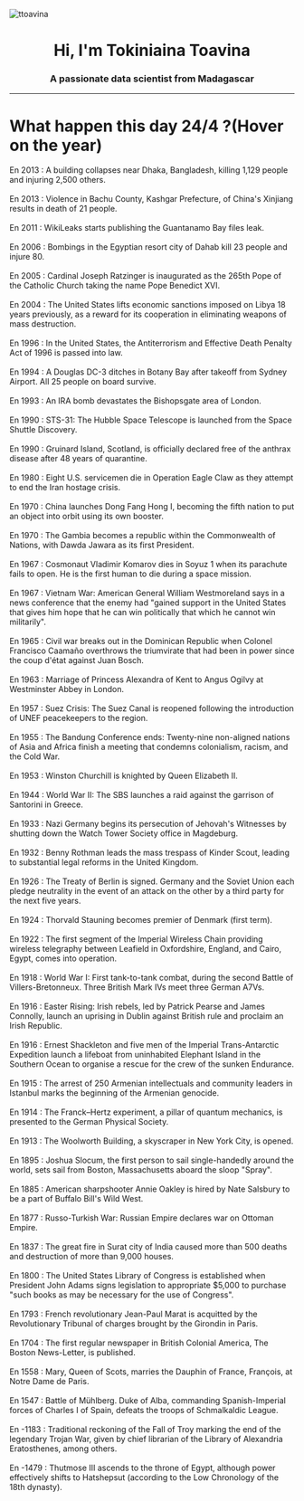 
<p align="left"> <img src="https://komarev.com/ghpvc/?username=ttoavina&label=Profile%20views&color=0e75b6&style=flat" alt="ttoavina" /> </p>
<h1 align="center">Hi, I'm Tokiniaina Toavina</h1>
<h3 align="center">A passionate data scientist from Madagascar</h3>
    
<hr/>
<h1> What happen this day 24/4 ?(Hover on the year)</h1>

En 2013 : A building collapses near Dhaka, Bangladesh, killing 1,129 people and injuring 2,500 others.
<br/><br/>
En 2013 : Violence in Bachu County, Kashgar Prefecture, of China's Xinjiang results in death of 21 people.
<br/><br/>
En 2011 : WikiLeaks starts  publishing the Guantanamo Bay files leak.
<br/><br/>
En 2006 : Bombings in the Egyptian resort city of Dahab kill 23 people and injure 80.
<br/><br/>
En 2005 : Cardinal Joseph Ratzinger is inaugurated as the 265th Pope of the Catholic Church taking the name Pope Benedict XVI.
<br/><br/>
En 2004 : The United States lifts economic sanctions imposed on Libya 18 years previously, as a reward for its cooperation in eliminating weapons of mass destruction.
<br/><br/>
En 1996 : In the United States, the Antiterrorism and Effective Death Penalty Act of 1996 is passed into law.
<br/><br/>
En 1994 : A Douglas DC-3 ditches in Botany Bay after takeoff from Sydney Airport. All 25 people on board survive.
<br/><br/>
En 1993 : An IRA bomb devastates the Bishopsgate area of London.
<br/><br/>
En 1990 : STS-31: The Hubble Space Telescope is launched from the Space Shuttle Discovery.
<br/><br/>
En 1990 : Gruinard Island, Scotland, is officially declared free of the anthrax disease after 48 years of quarantine.
<br/><br/>
En 1980 : Eight U.S. servicemen die in Operation Eagle Claw as they attempt to end the Iran hostage crisis.
<br/><br/>
En 1970 : China launches Dong Fang Hong I, becoming the fifth nation to put an object into orbit using its own booster.
<br/><br/>
En 1970 : The Gambia becomes a republic within the Commonwealth of Nations, with Dawda Jawara as its first President.
<br/><br/>
En 1967 : Cosmonaut Vladimir Komarov dies in Soyuz 1 when its parachute fails to open. He is the first human to die during a space mission.
<br/><br/>
En 1967 : Vietnam War: American General William Westmoreland says in a news conference that the enemy had "gained support in the United States that gives him hope that he can win politically that which he cannot win militarily".
<br/><br/>
En 1965 : Civil war breaks out in the Dominican Republic when Colonel Francisco Caamaño overthrows the triumvirate that had been in power since the coup d'état against Juan Bosch.
<br/><br/>
En 1963 : Marriage of Princess Alexandra of Kent to Angus Ogilvy at Westminster Abbey in London.
<br/><br/>
En 1957 : Suez Crisis: The Suez Canal is reopened following the introduction of UNEF peacekeepers to the region.
<br/><br/>
En 1955 : The Bandung Conference ends: Twenty-nine non-aligned nations of Asia and Africa finish a meeting that condemns colonialism, racism, and the Cold War.
<br/><br/>
En 1953 : Winston Churchill is knighted by Queen Elizabeth II.
<br/><br/>
En 1944 : World War II: The SBS launches a raid against the garrison of Santorini in Greece.
<br/><br/>
En 1933 : Nazi Germany begins its persecution of Jehovah's Witnesses by shutting down the Watch Tower Society office in Magdeburg.
<br/><br/>
En 1932 : Benny Rothman leads the mass trespass of Kinder Scout, leading to substantial legal reforms in the United Kingdom.
<br/><br/>
En 1926 : The Treaty of Berlin is signed. Germany and the Soviet Union each pledge neutrality in the event of an attack on the other by a third party for the next five years.
<br/><br/>
En 1924 : Thorvald Stauning becomes premier of Denmark (first term).
<br/><br/>
En 1922 : The first segment of the Imperial Wireless Chain providing wireless telegraphy between Leafield in Oxfordshire, England, and Cairo, Egypt, comes into operation.
<br/><br/>
En 1918 : World War I: First tank-to-tank combat, during the second Battle of Villers-Bretonneux. Three British Mark IVs meet three German A7Vs.
<br/><br/>
En 1916 : Easter Rising: Irish rebels, led by Patrick Pearse and James Connolly, launch an uprising in Dublin against British rule and proclaim an Irish Republic.
<br/><br/>
En 1916 : Ernest Shackleton and five men of the Imperial Trans-Antarctic Expedition launch a lifeboat from uninhabited Elephant Island in the Southern Ocean to organise a rescue for the crew of the sunken Endurance.
<br/><br/>
En 1915 : The arrest of 250 Armenian intellectuals and community leaders in Istanbul marks the beginning of the Armenian genocide.
<br/><br/>
En 1914 : The Franck–Hertz experiment, a pillar of quantum mechanics, is presented to the German Physical Society.
<br/><br/>
En 1913 : The Woolworth Building, a skyscraper in New York City, is opened.
<br/><br/>
En 1895 : Joshua Slocum, the first person to sail single-handedly around the world, sets sail from Boston, Massachusetts aboard the sloop "Spray".
<br/><br/>
En 1885 : American sharpshooter Annie Oakley is hired by Nate Salsbury to be a part of Buffalo Bill's Wild West.
<br/><br/>
En 1877 : Russo-Turkish War: Russian Empire declares war on Ottoman Empire.
<br/><br/>
En 1837 : The great fire in Surat city of India caused more than 500 deaths and destruction of more than 9,000 houses.
<br/><br/>
En 1800 : The United States Library of Congress is established when President John Adams signs legislation to appropriate $5,000 to purchase "such books as may be necessary for the use of Congress".
<br/><br/>
En 1793 : French revolutionary Jean-Paul Marat is acquitted by the Revolutionary Tribunal of charges brought by the Girondin in Paris.
<br/><br/>
En 1704 : The first regular newspaper in British Colonial America, The Boston News-Letter, is published.
<br/><br/>
En 1558 : Mary, Queen of Scots, marries the Dauphin of France, François, at Notre Dame de Paris.
<br/><br/>
En 1547 : Battle of Mühlberg. Duke of Alba, commanding Spanish-Imperial forces of Charles I of Spain, defeats the troops of Schmalkaldic League.
<br/><br/>
En -1183 : Traditional reckoning of the Fall of Troy marking the end of the legendary Trojan War, given by chief librarian of the Library of Alexandria Eratosthenes, among others.
<br/><br/>
En -1479 : Thutmose III ascends to the throne of Egypt, although power effectively shifts to Hatshepsut (according to the Low Chronology of the 18th dynasty).
<br/><br/>
